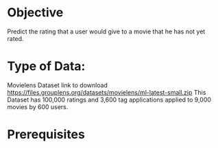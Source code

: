 # Objective
Predict the rating that a user would give to a movie that he has not yet rated.

# Type of Data:
Movielens Dataset link to download https://files.grouplens.org/datasets/movielens/ml-latest-small.zip
This Dataset has 100,000 ratings and 3,600 tag applications applied to 9,000 movies by 600 users. 

# Prerequisites
